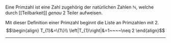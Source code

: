 Eine Primzahl ist eine Zahl zugehörig der natürlichen Zahlen $\mathbb{N}$, welche durch [[Teilbarkeit]] *genau* 2 Teiler aufweisen.

Mit dieser Definition einer Primzahl beginnt die Liste an Primzahlen mit $2$.
$$\begin{align}
T_{1}&=\{1\}\\
\left|T_{1}\right|&=1~~~~\neq 2
\end{align}$$

---